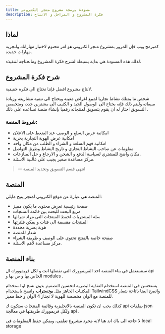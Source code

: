 ```yaml
---
title: مسودة برمجة مشروع متجر إلكتروني 
description: فكرة المشروع و المراحل و الانتاج
---
```


## لماذا
كمبرمج ويب فإن المرور بمشروع متجر الكتروني هو امر محتوم لاختبار مهاراتك ولتجربة مهارات جديدة.

لذلك هذه المسودة هي بداية بسيطة لشرح فكرة المشروع ومانحتاجه لتنفيذه.

## شرح فكرة المشروع
لانتاج مشروع افضل فإننا نحتاج الى فكرة حقيقية.

شخص ما يمتلك نشاط تجاريا لمبيع اغراض معينة ويحتاج الى تنمية مشاريعه وزيادة مبيعاته وليتم ذلك فإنه يحتاج الى الوصول الجيد و الكثيف الى مشترين جدد، ومتخصص التسويق اختار له ان يقوم بتسويق لمنتجاته رقميا بإنشاء منصة تساعده على ذلك .
### شروط المنصة:
* امكانية عرض السلع و الوصف عند الضغط على الاعلان
* امكانية عرض الهوية التجارية بحرية
* امكانية فهم السلعة و الشراء و الطلب من مكان واحد
* معلومات عن صاحب النشاط التجاري و تاريخ النشاط وطرق التواصل
* مكان واضح للمشتري لسياسة الدفع و الشحن و الارجاع و حل المنازعات.
* مركز مساعدة صغير يجيب على غالبية الاسئلة.

> -- انتهى قسم التسويق وتحديد المنصة

## المنصة
المنصة هي عبارة عن موقع الكتروني لمتجر يتيح مايلي:
* صفحة رئيسية تعرض محتوى ما يكون مميز
* مربع البحث للبحث بين قائمة المنتجات
* سلة المشتريات لحفظ المنتجات التي مراد شرائها
* المنتجات مقسمة الى فئات و يمكن فلترتها
* هوية بصرية محددة
* شعار للمنصة
* صفحة خاصة بالمنتج تحتوي على الوصف و طريقة الشراء
* مركز مساعدة لاهم الاسئلة.

## بناء المنصة
سنستعمل في بناء المنصة احد الفريموورك التي تفضلها انت و لكل فريموورك ال api الخاص بها و  ص بها و modules .

يستحسن في المنصة استخدام التغذية البصرية لتحسين التصميم بدون نسخ او استخدام المكتبات الجاهز مثل **بوتستراب** وانصح باستخدام TailwindCSS وانصح ايضا باتاحة شعار للمنصة مع الوان مخصصة للهوية لا تجتاز 4 الوان و خط مميز.

كذلك يجب ان تكون المنصة بالانجليزية وقائمة المنتجات ستكون ك api بملفات json ولكل فريموورك طريقتها في معالجة api .

لا حاجة الى باك اند هنا لانه مجرد مشروع تعلمي، ويمكن حفظ المعلومات في local storage

